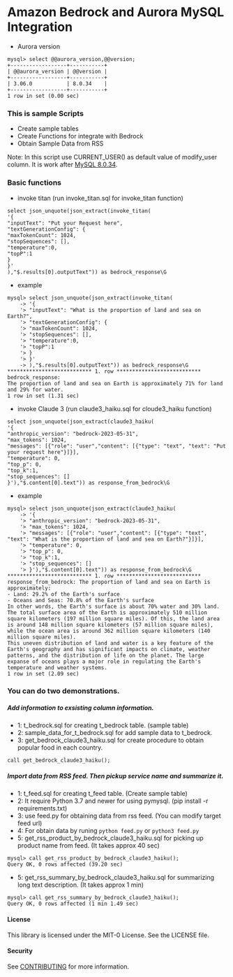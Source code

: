 # Amazon Bedrock and Aurora MySQL Integration

- Aurora version

```
mysql> select @@aurora_version,@@version;
+------------------+-----------+
| @@aurora_version | @@version |
+------------------+-----------+
| 3.06.0           | 8.0.34    |
+------------------+-----------+
1 row in set (0.00 sec)

```

### This is sample Scripts

- Create sample tables
- Create Functions for integrate with Bedrock
- Obtain Sample Data from RSS

Note: In this script use CURRENT_USER() as default value of modify_user column.
It is work after [MySQL 8.0.34](https://dev.mysql.com/doc/relnotes/mysql/8.0/en/news-8-0-34.html#mysqld-8-0-34-sql-syntax ).



### Basic functions

- invoke titan (run invoke_titan.sql for invoke_titan function)

```
select json_unquote(json_extract(invoke_titan(
'{
"inputText": "Put your Request here",
"textGenerationConfig": {
"maxTokenCount": 1024,
"stopSequences": [],
"temperature":0,
"topP":1
}
}'
),"$.results[0].outputText")) as bedrock_response\G
```

- example

```
mysql> select json_unquote(json_extract(invoke_titan(
    -> '{
    '> "inputText": "What is the proportion of land and sea on Earth?",
    '> "textGenerationConfig": {
    '> "maxTokenCount": 1024,
    '> "stopSequences": [],
    '> "temperature":0,
    '> "topP":1
    '> }
    '> }'
    -> ),"$.results[0].outputText")) as bedrock_response\G
*************************** 1. row ***************************
bedrock_response:
The proportion of land and sea on Earth is approximately 71% for land and 29% for water.
1 row in set (1.31 sec)
```

- invoke Claude 3 (run claude3_haiku.sql for cloude3_haiku function)

```
select json_unquote(json_extract(claude3_haiku(
'{
"anthropic_version": "bedrock-2023-05-31",
"max_tokens": 1024,
"messages": [{"role": "user","content": [{"type": "text", "text": "Put your request here"}]}],
"temperature": 0,
"top_p": 0,
"top_k":1,
"stop_sequences": []
}'),"$.content[0].text")) as response_from_bedrock\G
```

- example
```
mysql> select json_unquote(json_extract(claude3_haiku(
    -> '{
    '> "anthropic_version": "bedrock-2023-05-31",
    '> "max_tokens": 1024,
    '> "messages": [{"role": "user","content": [{"type": "text", "text": "What is the proportion of land and sea on Earth?"}]}],
    '> "temperature": 0,
    '> "top_p": 0,
    '> "top_k":1,
    '> "stop_sequences": []
    '> }'),"$.content[0].text")) as response_from_bedrock\G
*************************** 1. row ***************************
response_from_bedrock: The proportion of land and sea on Earth is approximately:
- Land: 29.2% of the Earth's surface
- Oceans and Seas: 70.8% of the Earth's surface
In other words, the Earth's surface is about 70% water and 30% land.
The total surface area of the Earth is approximately 510 million square kilometers (197 million square miles). Of this, the land area is around 148 million square kilometers (57 million square miles), while the ocean area is around 362 million square kilometers (140 million square miles).
This uneven distribution of land and water is a key feature of the Earth's geography and has significant impacts on climate, weather patterns, and the distribution of life on the planet. The large expanse of oceans plays a major role in regulating the Earth's temperature and weather systems.
1 row in set (2.09 sec)
```


### You can do two demonstrations.

##### Add information to exsisting column information.

- 1: t_bedrock.sql for creating t_bedrock table. (sample table)
- 2: sample_data_for_t_bedrock.sql for add sample data to t_bedrock.
- 3: get_bedrock_claude3_haiku.sql for create procedure to obtain popular food in each country.

```
call get_bedrock_claude3_haiku();
```


##### Import data from RSS feed. Then pickup service name and summarize it.

- 1: t_feed.sql for creating t_feed table. (Create sample table)
- 2: It require Python 3.7 and newer for using pymysql. (pip install -r requirements.txt)
- 3: use feed.py for obtaining data from rss feed. (You can modify target feed url)
- 4: For obtain data by runing ``` python feed.py ``` or ``` python3 feed.py ```
- 5: get_rss_product_by_bedrock_claude3_haiku.sql for picking up product name from feed. (It takes approx 40 sec)

```
mysql> call get_rss_product_by_bedrock_claude3_haiku();
Query OK, 0 rows affected (39.20 sec)
```

- 5: get_rss_summary_by_bedrock_claude3_haiku.sql for summarizing long text description. (It takes approx 1 min)

```
mysql> call get_rss_summary_by_bedrock_claude3_haiku();
Query OK, 0 rows affected (1 min 1.49 sec)
```

#### License

This library is licensed under the MIT-0 License. See the LICENSE file.


#### Security

See [CONTRIBUTING](CONTRIBUTING.md#security-issue-notifications) for more information.
